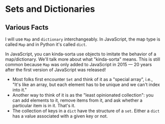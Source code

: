 # Sets and Dictionaries

## Various Facts

I will use `Map` and `dictionary` interchangeably. In JavaScript, the map type is called `Map` and in Python it's called `dict`.

In JavaScript, you can kinda-sorta use objects to imitate the behavior of a map/dictionary. We'll talk more about what "kinda-sorta" means. This is still common because `Map` was only added to JavaScript in 2015 — 20 years after the first version of JavaScript was released!

- Most folks first encounter `Set` and think of it as a "special array", i.e., "It's like an array, but each element has to be unique and we can't index into it."
- Another way to think of it is as the "least opinionated collection": you can add elements to it, remove items from it, and ask whether a particular item is in it. That's it.
- The collection of keys in a `dict` have the structure of a `set`. Either a `dict` has a value associated with a given key or not.

